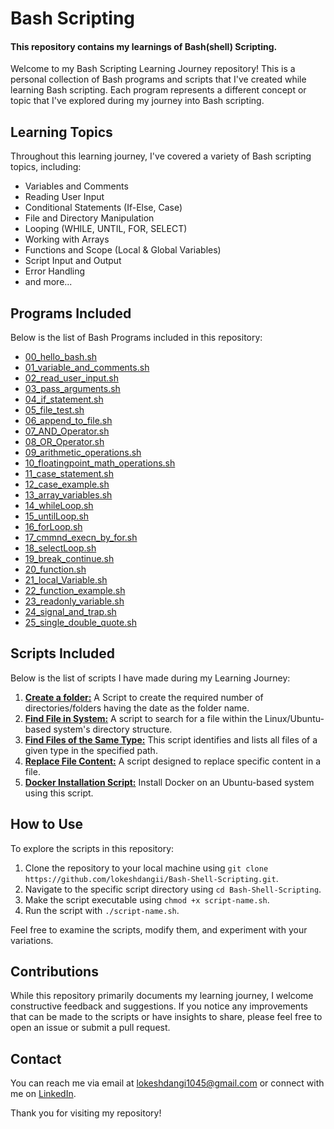 
# Bash Scripting

#### This repository contains my learnings of Bash(shell) Scripting. 

Welcome to my Bash Scripting Learning Journey repository! This is a personal collection of Bash programs and scripts that I've created while learning Bash scripting. Each program represents a different concept or topic that I've explored during my journey into Bash scripting.

## Learning Topics

Throughout this learning journey, I've covered a variety of Bash scripting topics, including:

- Variables and Comments
- Reading User Input
- Conditional Statements (If-Else, Case)
- File and Directory Manipulation
- Looping (WHILE, UNTIL, FOR, SELECT)
- Working with Arrays
- Functions and Scope (Local & Global Variables)
- Script Input and Output
- Error Handling
- and more...

## Programs Included
Below is the list of Bash Programs included in this repository:

- [00_hello_bash.sh](https://github.com/lokeshdangii/Bash-Shell-Scripting/blob/main/00_hello_bash.sh)
- [01_variable_and_comments.sh](https://github.com/lokeshdangii/Bash-Shell-Scripting/blob/main/01_variable_and_comments.sh)
- [02_read_user_input.sh](https://github.com/lokeshdangii/Bash-Shell-Scripting/blob/main/02_read_user_input.sh)
- [03_pass_arguments.sh](https://github.com/lokeshdangii/Bash-Shell-Scripting/blob/main/03_pass_arguments.sh)
- [04_if_statement.sh](https://github.com/lokeshdangii/Bash-Shell-Scripting/blob/main/04_if_statement.sh)
- [05_file_test.sh](https://github.com/lokeshdangii/Bash-Shell-Scripting/blob/main/05_file_test.sh)
- [06_append_to_file.sh](https://github.com/lokeshdangii/Bash-Shell-Scripting/blob/main/06_append_to_file.sh)
- [07_AND_Operator.sh](https://github.com/lokeshdangii/Bash-Shell-Scripting/blob/main/07_AND_Operator.sh)
- [08_OR_Operator.sh](https://github.com/lokeshdangii/Bash-Shell-Scripting/blob/main/08_OR_Operator.sh)
- [09_arithmetic_operations.sh](https://github.com/lokeshdangii/Bash-Shell-Scripting/blob/main/09_arithmetic_operations.sh)
- [10_floatingpoint_math_operations.sh](https://github.com/lokeshdangii/Bash-Shell-Scripting/blob/main/10_floatingpoint_math_operations.sh)
- [11_case_statement.sh](https://github.com/lokeshdangii/Bash-Shell-Scripting/blob/main/11_case_statement.sh)
- [12_case_example.sh](https://github.com/lokeshdangii/Bash-Shell-Scripting/blob/main/12_case_example.sh)
- [13_array_variables.sh](https://github.com/lokeshdangii/Bash-Shell-Scripting/blob/main/13_array_variables.sh)
- [14_whileLoop.sh](https://github.com/lokeshdangii/Bash-Shell-Scripting/blob/main/14_whileLoop.sh)
- [15_untilLoop.sh](https://github.com/lokeshdangii/Bash-Shell-Scripting/blob/main/15_untilLoop.sh)
- [16_forLoop.sh](https://github.com/lokeshdangii/Bash-Shell-Scripting/blob/main/16_forLoop.sh)
- [17_cmmnd_execn_by_for.sh](https://github.com/lokeshdangii/Bash-Shell-Scripting/blob/main/17_cmmnd_execn_by_for.sh)
- [18_selectLoop.sh](https://github.com/lokeshdangii/Bash-Shell-Scripting/blob/main/18_selectLoop.sh)
- [19_break_continue.sh](https://github.com/lokeshdangii/Bash-Shell-Scripting/blob/main/19_break_continue.sh)
- [20_function.sh](https://github.com/lokeshdangii/Bash-Shell-Scripting/blob/main/20_function.sh)
- [21_local_Variable.sh](https://github.com/lokeshdangii/Bash-Shell-Scripting/blob/main/21_local_Variable.sh)
- [22_function_example.sh](https://github.com/lokeshdangii/Bash-Shell-Scripting/blob/main/22_function_example.sh)
- [23_readonly_variable.sh](https://github.com/lokeshdangii/Bash-Shell-Scripting/blob/main/23_readonly_variable.sh)
- [24_signal_and_trap.sh](https://github.com/lokeshdangii/Bash-Shell-Scripting/blob/main/24_signal_and_trap.sh)
- [25_single_double_quote.sh](https://github.com/lokeshdangii/Bash-Shell-Scripting/blob/main/25_single_double_quote.sh)


## Scripts Included
Below is the list of scripts I have made during my Learning Journey:

1. **[Create a folder:](https://github.com/lokeshdangii/Bash-Shell-Scripting/blob/main/My_Scripts/01_folder_creation.sh)** A Script to create the required number of directories/folders having the date as the folder name.
2. **[Find File in System:](https://github.com/lokeshdangii/Bash-Shell-Scripting/blob/main/My_Scripts/02_find_file.sh)** A script to search for a file within the Linux/Ubuntu-based system's directory structure.
3. **[Find Files of the Same Type:](https://github.com/lokeshdangii/Bash-Shell-Scripting/blob/main/My_Scripts/03_find_all_same_type_files.sh)** This script identifies and lists all files of a given type in the specified path.
4. **[Replace File Content:](https://github.com/lokeshdangii/Bash-Shell-Scripting/blob/main/My_Scripts/04_replace_contentOffile.sh)** A script designed to replace specific content in a file.
5. **[Docker Installation Script:](https://github.com/lokeshdangii/Bash-Shell-Scripting/blob/main/My_Scripts/05_docker_installation_script.sh)** Install Docker on an Ubuntu-based system using this script.

## How to Use

To explore the scripts in this repository:

1. Clone the repository to your local machine using `git clone https://github.com/lokeshdangii/Bash-Shell-Scripting.git`.
2. Navigate to the specific script directory using `cd Bash-Shell-Scripting`.
3. Make the script executable using `chmod +x script-name.sh`.
4. Run the script with `./script-name.sh`.

Feel free to examine the scripts, modify them, and experiment with your variations. 

## Contributions

While this repository primarily documents my learning journey, I welcome constructive feedback and suggestions. If you notice any improvements that can be made to the scripts or have insights to share, please feel free to open an issue or submit a pull request.

## Contact

You can reach me via email at [lokeshdangi1045@gmail.com](mailto:lokeshdangi1045@gmail.com) or connect with me on [LinkedIn](https://www.linkedin.com/in/lokeshdangi/). 

Thank you for visiting my repository!

